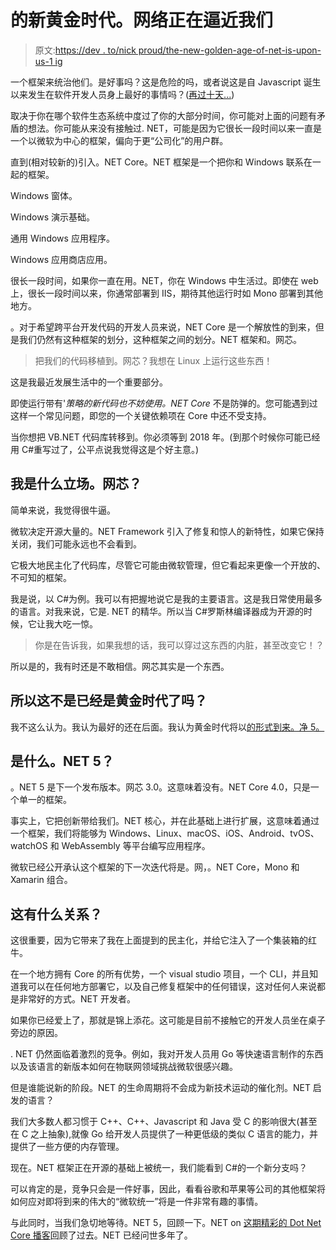 # 的新黄金时代。网络正在逼近我们

> 原文:[https://dev . to/nick proud/the-new-golden-age-of-net-is-upon-us-1 ig](https://dev.to/nickproud/the-new-golden-age-of-net-is-upon-us-1iig)

一个框架来统治他们。是好事吗？这是危险的吗，或者说这是自 Javascript 诞生以来发生在软件开发人员身上最好的事情吗？([再过十天...](https://en.wikipedia.org/wiki/JavaScript))

取决于你在哪个软件生态系统中度过了你的大部分时间，你可能对上面的问题有矛盾的想法。你可能从来没有接触过. NET，可能是因为它很长一段时间以来一直是一个以微软为中心的框架，偏向于更“公司化”的用户群。

直到(相对较新的)引入。NET Core。NET 框架是一个把你和 Windows 联系在一起的框架。

Windows 窗体。

Windows 演示基础。

通用 Windows 应用程序。

Windows 应用商店应用。

很长一段时间，如果你一直在用。NET，你在 Windows 中生活过。即使在 web 上，很长一段时间以来，你通常部署到 IIS，期待其他运行时如 Mono 部署到其他地方。

。对于希望跨平台开发代码的开发人员来说，NET Core 是一个解放性的到来，但是我们仍然有这种框架的划分，这种框架之间的划分。NET 框架和。网芯。

> 把我们的代码移植到。网芯？我想在 Linux 上运行这些东西！

这是我最近发展生活中的一个重要部分。

即使运行带有'*策略的新代码也不妨使用。NET Core* 不是防弹的。您可能遇到过这样一个常见问题，即您的一个关键依赖项在 Core 中还不受支持。

当你想把 VB.NET 代码库转移到。你必须等到 2018 年。(到那个时候你可能已经用 C#重写过了，公平点说我觉得这是个好主意。)

## [](#whats-my-stance-on-net-core)我是什么立场。网芯？

简单来说，我觉得很牛逼。

微软决定开源大量的。NET Framework 引入了修复和惊人的新特性，如果它保持关闭，我们可能永远也不会看到。

它极大地民主化了代码库，尽管它可能由微软管理，但它看起来更像一个开放的、不可知的框架。

我是说，以 C#为例。我可以有把握地说它是我的主要语言。这是我日常使用最多的语言。对我来说，它是. NET 的精华。所以当 C#罗斯林编译器成为开源的时候，它让我大吃一惊。

> 你是在告诉我，如果我想的话，我可以穿过这东西的内脏，甚至改变它！？

所以是的，我有时还是不敢相信。网芯其实是一个东西。

## [](#so-isnt-this-a-golden-age-already)所以这不是已经是黄金时代了吗？

我不这么认为。我认为最好的还在后面。我认为黄金时代将以[的形式到来。净 5。](https://devblogs.microsoft.com/dotnet/introducing-net-5/)

## [](#what-is-net-5)是什么。NET 5？

。NET 5 是下一个发布版本。网芯 3.0。这意味着没有。NET Core 4.0，只是一个单一的框架。

事实上，它把创新带给我们。NET 核心，并在此基础上进行扩展，这意味着通过一个框架，我们将能够为 Windows、Linux、macOS、iOS、Android、tvOS、watchOS 和 WebAssembly 等平台编写应用程序。

微软已经公开承认这个框架的下一次迭代将是。网，。NET Core，Mono 和 Xamarin 组合。

## [](#why-does-this-matter)这有什么关系？

这很重要，因为它带来了我在上面提到的民主化，并给它注入了一个集装箱的红牛。

在一个地方拥有 Core 的所有优势，一个 visual studio 项目，一个 CLI，并且知道我可以在任何地方部署它，以及自己修复框架中的任何错误，这对任何人来说都是非常好的方式。NET 开发者。

如果你已经爱上了，那就是锦上添花。这可能是目前不接触它的开发人员坐在桌子旁边的原因。

. NET 仍然面临着激烈的竞争。例如，我对开发人员用 Go 等快速语言制作的东西以及该语言的新版本如何在物联网领域挑战微软很感兴趣。

但是谁能说新的阶段。NET 的生命周期将不会成为新技术运动的催化剂。NET 启发的语言？

我们大多数人都习惯于 C++、C++、Javascript 和 Java 受 C 的影响很大(甚至在 C 之上抽象),就像 Go 给开发人员提供了一种更低级的类似 C 语言的能力，并提供了一些方便的内存管理。

现在。NET 框架正在开源的基础上被统一，我们能看到 C#的一个新分支吗？

可以肯定的是，竞争只会是一件好事，因此，看看谷歌和苹果等公司的其他框架将如何应对即将到来的伟大的“微软统一”将是一件非常有趣的事情。

与此同时，当我们急切地等待。NET 5，回顾一下。NET on [这期精彩的 Dot Net Core 播客](https://dotnetcore.show/episode-30-reflections-on-net-with-pablo-santos-and-phil-haack/)回顾了过去。NET 已经问世多年了。